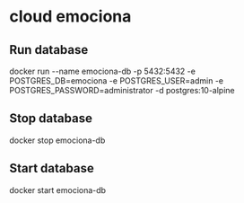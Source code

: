 # cloud emociona

## Run database
docker run --name emociona-db -p 5432:5432 -e POSTGRES_DB=emociona -e POSTGRES_USER=admin -e POSTGRES_PASSWORD=administrator -d postgres:10-alpine

## Stop database
docker stop emociona-db

## Start database
docker start emociona-db

